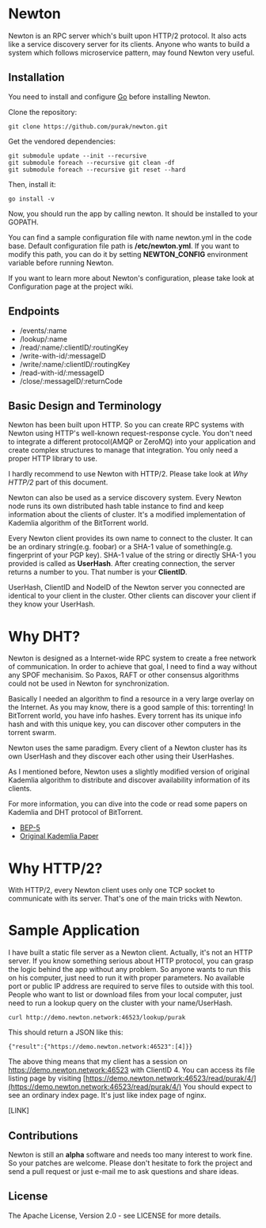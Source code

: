 Newton
======

Newton is an RPC server which's built upon HTTP/2 protocol. It also acts like a service discovery server for its clients. Anyone who wants to build
a system which follows microservice pattern, may found Newton very useful.

Installation
------------

You need to install and configure [Go](https://golang.org/doc/install) before installing Newton. 

Clone the repository:

```
git clone https://github.com/purak/newton.git
```

Get the vendored dependencies:

```
git submodule update --init --recursive
git submodule foreach --recursive git clean -df
git submodule foreach --recursive git reset --hard

```

Then, install it:

```
go install -v
```

Now, you should run the app by calling newton. It should be installed to your GOPATH.


You can find a sample configuration file with name newton.yml in the code base. Default configuration file path is **/etc/newton.yml**. If you want to modify this path, 
you can do it by setting **NEWTON_CONFIG** environment variable before running Newton. 

If you want to learn more about Newton's configuration, please take look at Configuration page at the project wiki.

Endpoints
-----------

* /events/:name
* /lookup/:name	
* /read/:name/:clientID/:routingKey
* /write-with-id/:messageID
* /write/:name/:clientID/:routingKey
* /read-with-id/:messageID
* /close/:messageID/:returnCode


Basic Design and Terminology
----------------------------

Newton has been built upon HTTP. So you can create RPC systems with Newton using HTTP's well-known request-response
cycle. You don't need to integrate a different protocol(AMQP or ZeroMQ) into your application and create complex structures 
to manage that integration. You only need a proper HTTP library to use.

I hardly recommend to use Newton with HTTP/2. Please take look at *Why HTTP/2* part of this document.

Newton can also be used as a service discovery system. Every Newton node runs its own distributed hash table instance to find 
and keep information about the clients of cluster. It's a modified implementation of Kademlia algorithm of the BitTorrent world.

Every Newton client provides its own name to connect to the cluster. It can be an ordinary string(e.g. foobar) or a SHA-1 
value of something(e.g. fingerprint of your PGP key). SHA-1 value of the string or directly SHA-1 you provided is called 
as **UserHash**. After creating connection, the server returns a number to you. That number is your **ClientID**. 


UserHash, ClientID and NodeID of the Newton server you connected are identical to your client in the cluster. Other clients 
can discover your client if they know your UserHash.  

Why DHT?
========
Newton is designed as a Internet-wide RPC system to create a free network of communication. In order to achieve that goal, I need to find a way without any
SPOF mechanisim. So Paxos, RAFT or other consensus algorithms could not be used in Newton for synchronization. 

Basically I needed an algorithm to find a resource in a very large overlay on the Internet. As you may know, there is a good sample of this: torrenting! 
In BitTorrent world, you have info hashes. Every torrent has its unique info hash and with this unique key, you can discover other computers in the torrent swarm.

Newton uses the same paradigm. Every client of a Newton cluster has its own UserHash and they discover each other using their UserHashes. 

As I mentioned before, Newton uses a slightly modified version of original Kademlia algorithm to distribute and discover availability information of its clients.

For more information, you can dive into the code or read some papers on Kademlia and DHT protocol of BitTorrent.

* [BEP-5](http://www.bittorrent.org/beps/bep_0005.html)
* [Original Kademlia Paper](https://pdos.csail.mit.edu/~petar/papers/maymounkov-kademlia-lncs.pdf)

Why HTTP/2?
===========
With HTTP/2, every Newton client uses only one TCP socket to communicate with its server. That's one of the main tricks with Newton.

Sample Application
==================
I have built a static file server as a Newton client. Actually, it's not an HTTP server. If you know something serious about HTTP protocol, you can grasp the logic behind the app without any problem. 
So anyone wants to run this on his computer, just need to run it with proper parameters. No available port or public IP address are required to serve files to outside with this tool. People who want to
list or download files from your local computer, just need to run a lookup query on the cluster with your name/UserHash.

```
curl http://demo.newton.network:46523/lookup/purak
```

This should return a JSON like this:

```
{"result":{"https://demo.newton.network:46523":[4]}}
```

The above thing means that my client has a session on https://demo.newton.network:46523 with ClientID 4. You can access its file listing page by visiting [https://demo.newton.network:46523/read/purak/4/](https://demo.newton.network:46523/read/purak/4/)
You should expect to see an ordinary index page. It's just like index page of nginx. 


[LINK]

Contributions
-------------

Newton is still an **alpha** software and needs too many interest to work fine. So your patches are welcome. Please
don't hesitate to fork the project and send a pull request or just e-mail me to ask questions and share ideas.

License
-------

The Apache License, Version 2.0 - see LICENSE for more details.
